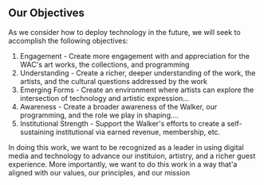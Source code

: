 ## Our Objectives
As we consider how to deploy technology in the future, we will seek to accomplish the following objectives: 
1. Engagement - Create more engagement with and appreciation for the WAC's art works, the collections, and programming
2. Understanding - Create a richer, deeper understanding of the work, the artists, and the cultural questions addressed by the work
3. Emerging Forms - Create an environment where artists can explore the intersection of technology and artistic expression...
4. Awareness - Create a broader awareness of the Walker, our programming, and the role we play in shaping....
5. Institutional Strength - Support the Walker's efforts to create a self-sustaining institutional via earned revenue, membership, etc. 

In doing this work, we want to be recognized as a leader in using digital media and technology to advance our instituion, artistry, and a richer guest experience. More importantly, we want to do this work in a way that'a aligned with our values, our principles, and our mission

